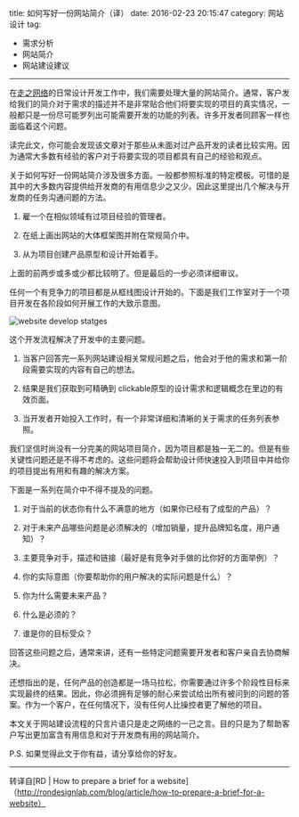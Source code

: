 title: 如何写好一份网站简介（译）
date: 2016-02-23 20:15:47
category: 网站设计
tag:
 - 需求分析
 - 网站简介
 - 网站建设建议
---

在[走之网络](http://zouzhi.net)的日常设计开发工作中，我们需要处理大量的网站简介。通常，客户发给我们的简介对于需求的描述并不是非常贴合他们将要实现的项目的真实情况，一般都只是一份尽可能罗列出可能需要开发的功能的列表。许多开发者同顾客一样也面临着这个问题。

<!-- more -->

读完此文，你可能会发现该文章对于那些从未面对过产品开发的读者比较实用。因为通常大多数有经验的客户对于将要实现的项目都具有自己的经验和观点。

关于如何写好一份网站简介涉及很多方面。一般都参照标准的特定模板。可惜的是其中的大多数内容提供给开发商的有用信息少之又少。因此这里提出几个解决与开发商的任务沟通问题的方法。

1. 雇一个在相似领域有过项目经验的管理者。

2. 在纸上画出网站的大体框架图并附在常规简介中。

3. 从为项目创建产品原型和设计开始着手。

上面的前两步或多或少都比较明了。但是最后的一步必须详细审议。

任何一个有竞争力的项目都是从框线图设计开始的。下面是我们工作室对于一个项目开发在各阶段如何开展工作的大致示意图。

![website develop statges](http://7xl4wx.com1.z0.glb.clouddn.com/res/website-develop-flow.png)

这个开发流程解决了开发中的主要问题。

1. 当客户回答完一系列网站建设相关常规问题之后，他会对于他的需求和第一阶段需要实现的内容有自己的想法。

2. 结果是我们获取到可精确到 clickable原型的设计需求和逻辑概念在里边的有效页面。

3. 当开发者开始投入工作时，有一个非常详细和清晰的关于需求的任务列表参照。

我们坚信时尚没有一分完美的网站项目简介，因为项目都是独一无二的。但是有些关键性问题还是不得不考虑的。这些问题将会帮助设计师快速投入到项目中并给你的项目提出有用和有趣的解决方案。

下面是一系列在简介中不得不提及的问题。

1. 对于当前的状态你有什么不满意的地方（如果你已经有了成型的产品）？

2. 对于未来产品哪些问题是必须解决的（增加销量，提升品牌知名度，用户通知）？

3. 主要竞争对手，描述和链接（最好是有竞争对手做的比你好的方面举例）？

4. 你的实际意图（你要帮助你的用户解决的实际问题是什么）？

5. 你为什么需要未来产品？

6. 什么是必须的？

7. 谁是你的目标受众？

回答这些问题之后，通常来讲，还有一些特定问题需要开发者和客户亲自去协商解决。

还想指出的是，任何产品的创造都是一场马拉松，你需要通过许多个阶段性目标来实现最终的结果。因此，你必须拥有足够的耐心来尝试给出所有被问到的问题的答案。作为一个客户，在任何情况下，没有任何人比操控者更了解他的项目。

本文关于网站建设流程的只言片语只是走之网络的一己之言。目的只是为了帮助客户写出更加富含有用信息和对于开发商有用的网站简介。

P.S. 如果觉得此文于你有益，请分享给你的好友。

---------
转译自[RD | How to prepare a brief for a website]（http://rondesignlab.com/blog/article/how-to-prepare-a-brief-for-a-website）